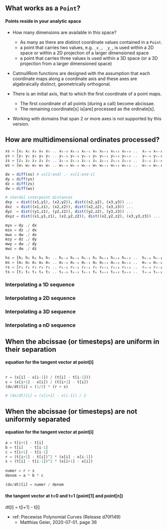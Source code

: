 ## What works as a `Point`?

#### Points reside in your analytic space

- How many dimensions are available in this space?
    - As many as there are distinct coordinate values contained in a `Point`.
    - a point that carries two values, e.g. `_x_, _y_`, is used within
      a 2D space or within a 2D projection of a larger dimensioned space
    - a point that carries three values is used within a 3D space
      (or a 3D projection from a larger dimensioned space)
      
- CatmullRom functions are designed with the assumption that each coordinate
  maps along a coordinate axis and these axes are algebraically distinct,
  geometrically orthogonal.
  
 - There is an initial axis, that to which the first coordinate of a point maps.
     - The first coordinate of all points (during a call) become abcissae.
     - The remaining coordinate[s] is[are] processed as the ordinate[s].
     
 - Working with domains that span 2 or more axes is not supported by this version.
 
## How are multidimensional ordinates processed?

```julia
xs = [x₁ x₂ x₃ x₄ x₅ .. xₖ₋₃ xₖ₋₂ xₖ₋₁ xₖ xₖ₊₁ xₖ₊₂ xₖ₊₃ ..  xₙ₋₄ xₙ₋₃ xₙ₋₂ xₙ₋₁ xₙ][:]
ys = [y₁ y₂ y₃ y₄ y₅ .. yₖ₋₃ yₖ₋₂ yₖ₋₁ yₖ yₖ₊₁ yₖ₊₂ yₖ₊₃ ..  yₙ₋₄ yₙ₋₃ yₙ₋₂ yₙ₋₁ yₙ][:]
zs = [z₁ z₂ z₃ z₄ z₅ .. zₖ₋₃ zₖ₋₂ zₖ₋₁ zₖ zₖ₊₁ zₖ₊₂ zₖ₊₃ ..  zₙ₋₄ zₙ₋₃ zₙ₋₂ zₙ₋₁ zₙ][:]
ws = [w₁ w₂ w₃ w₄ w₅ .. wₖ₋₃ wₖ₋₂ wₖ₋₁ wₖ wₖ₊₁ wₖ₊₂ wₖ₊₃ ..  wₙ₋₄ wₙ₋₃ wₙ₋₂ wₙ₋₁ wₙ][:]

dx = diff(xs) # xs[2:end] .- xs[1:end-1]
dy = diff(ys)
dz = diff(zs)
dw = diff(ws)

# chordal interpoint distances
dxy  = dist((x1,y1), (x2,y2)), dist((x2,y2), (x3,y3)) ...
dxz  = dist((x1,z1), (x2,z2)), dist((x2,z2), (x3,z3)) ...
dyz  = dist((y1,z1), (y2,z2)), dist((y2,z2), (y3,z3)) ...
dxyz = dist((x1,y1,z1), (x2,y2,z2)), dist((x2,y2,z2), (x3,y3,z3)) ...

myx = dy ./ dx
mzx = dz ./ dx
mwx = dw ./ dx
mzy = dz ./ dy
mwy = dw ./ dy
mwz = dw ./ dz

hs = [h₁ h₂ h₃ h₄ h₅ .. hₖ₋₃ hₖ₋₂ hₖ₋₁ hₖ hₖ₊₁ hₖ₊₂ hₖ₊₃ ..  hₙ₋₄ hₙ₋₃ hₙ₋₂ hₙ₋₁ hₙ][:]
ms = [m₁ m₂ m₃ m₄ m₅ .. mₖ₋₃ mₖ₋₂ mₖ₋₁ mₖ mₖ₊₁ mₖ₊₂ mₖ₊₃ ..  mₙ₋₄ mₙ₋₃ mₙ₋₂ mₙ₋₁ mₙ][:]
rs = [r₁ r₂ r₃ r₄ r₅ .. rₖ₋₃ rₖ₋₂ rₖ₋₁ rₖ rₖ₊₁ rₖ₊₂ rₖ₊₃ ..  rₙ₋₄ rₙ₋₃ rₙ₋₂ rₙ₋₁ rₙ][:]
ts = [t₁ t₂ t₃ t₄ t₅ .. tₖ₋₃ tₖ₋₂ tₖ₋₁ tₖ tₖ₊₁ tₖ₊₂ tₖ₊₃ ..  tₙ₋₄ tₙ₋₃ tₙ₋₂ tₙ₋₁ tₙ][:]
```

### Interpolating a 1D sequence

### Interpolating a 2D sequence

### Interpolating a 3D sequence

### Interpolating a nD sequence


## When the abcissae (or timesteps) are uniform in their separation

#### equation for the tangent vector at point[i]
```julia

r = (x[i] - x[i-1]) / (t[i] - t[i-1]))
s = (x[i+1] - x[i]) / (t[i+1] - t[i])
(dx/dt)[i] = (1/2) * (r + s)

# (dx/dt)[i] = (x[i+1] - x[i-1]) / 2
```

## When the abcissae (or timesteps) are not uniformly separated

#### equation for the tangent vector at point[i]
```julia
a = t[i+1] - t[i]
b = t[i]   - t[i-1]
c = t[i+1] - t[i-1]
r = (t[i+1] - t[i])^2 * (x[i] - x[i-1])
s = (t[i] - t[i-1])^2 * (x[i+1] - x[i])
 
numer = r + s
denom = a * b * c

(dx/dt)[i] = numer / denom
```

#### the tangent vector at t=0 and t=1 (point[1] and point[n])

dt[i] = t[i+1] - t[i]



- ref: Piecewise Polynomial Curves (Release d70f149)
    - Matthias Geier, 2020-07-01. page 36
